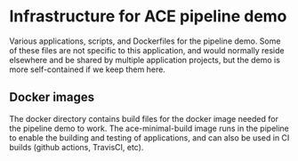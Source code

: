 # Infrastructure for ACE pipeline demo

Various applications, scripts, and Dockerfiles for the pipeline demo. Some of these files
are not specific to this application, and would normally reside elsewhere and be shared by 
multiple application projects, but the demo is more self-contained if we keep them here.

## Docker images

The docker directory contains build files for the docker image needed for the pipeline 
demo to work. The ace-minimal-build image runs in the pipeline to enable the building and
testing of applications, and can also be used in CI builds (github actions, TravisCI, etc).
